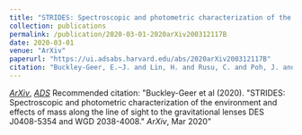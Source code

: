 ```yaml
---
title: "STRIDES: Spectroscopic and photometric characterization of the environment and effects of mass along the line of sight to the gravitational lenses DES J0408-5354 and WGD 2038-4008"
collection: publications
permalink: /publication/2020-03-01-2020arXiv200312117B
date: 2020-03-01
venue: "ArXiv"
paperurl: "https://ui.adsabs.harvard.edu/abs/2020arXiv200312117B"
citation: "Buckley-Geer, E.~J. and Lin, H. and Rusu, C. and Poh, J. and Palmese, A. and Agnello, A. and Christensen, L. and Frieman, J. and Shajib, A.~J. and Treu, T. and Collett, T. and Birrer, S. and Anguita, T. and Fassnacht, C.~D. and Meylan, G. and Mukherjee, S. and Wong, K.~C. and Aguena, M. and Allam, S. and Avila, S. and Bertin, E. and Bhargava, S. and Brooks, D. and Carnero Rosell, A. and Carrasco Kind, M. and Carretero, J. and Castander, F.~J. and Costanzi, M. and da Costa, L.~N. and De Vicente, J. and Desai, S. and Diehl, H.~T. and Doel, P. and Eifler, T.~F. and Everett, S. and Flaugher, B. and Fosalba, P. and Garc\'\ia-Bellido, J. and Gaztanaga, E. and Gruen, D. and Gruendl, R.~A. and Gschwend, J. and Gutierrez, G. and Hinton, S.~R. and Honscheid, K. and James, D.~J. and Kuehn, K. and Kuropatkin, N. and Maia, M.~A.~G. and Marshall, J.~L. and Melchior, P. and Menanteau, F. and Miquel, R. and Ogand o, R.~L.~C. and Paz-Chinch\'on, F. and Plazas, A.~A. and Sanchez, E. and Scarpine, V. and Schubnell, M. and Serrano, S. and Sevilla-Noarbe, I. and Smith, M. and Soares-Santos, M. and Suchyta, E. and Swanson, M.~E.~C. and Tarle, G. and Tucker, D.~L. and Varga, T.~N.. &quot;STRIDES: Spectroscopic and photometric characterization of the environment and effects of mass along the line of sight to the gravitational lenses DES J0408-5354 and WGD 2038-4008.&quot; <i>ArXiv</i>, Mar 2020"
---
```


[*ArXiv*](https://arxiv.org/abs/2003.12117), [*ADS*](https://ui.adsabs.harvard.edu/abs/2020arXiv200312117B)
Recommended citation: "Buckley-Geer et al (2020). &quot;STRIDES: Spectroscopic and photometric characterization of the environment and effects of mass along the line of sight to the gravitational lenses DES J0408-5354 and WGD 2038-4008.&quot; <i>ArXiv</i>, Mar 2020"
